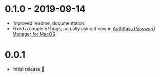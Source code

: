 # 0.1.0 - 2019-09-14

* Improved readme, documentation.
* Fixed a couple of bugs, actually using it now in
  [AuthPass Password Manager for MacOS](https://authpass.app/)

# 0.0.1

* Initial release 🎉️
